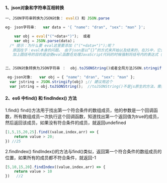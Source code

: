 #### 1、json对象和字符串互相转换

```javascript
一、JSON字符串转换为JSON对象： eval() 和 JSON.parse

eg- json字符串:   var data = '{ "name": "dran", "sex": "man" }';

    var obj = eval("("+data+")");  或者
    var obj = JSON.parse(data)；
  /* 提示：为什么要 eval这里要添加 ("("+data+")");呢？ 
　　原因在于：eval本身的问题。 由于json是以”{}”的方式来开始以及结束的，在JS中，它会被当成一个语句块来处理，所以必须强制性的将它转换成一种表达式。 
　　加上圆括号的目的是迫使eval函数在处理JavaScript代码的时候强制将括号内的表达式（expression）转化为对象，而不是作为语句（statement）来执行。举一个例子，例如对象字面量{}，如若不加外层的括号，那么eval会将大括号识别为JavaScript代码块的开始和结束标记，那么{}将会被认为是执行了一句空语句*/ 
    
```

```javascript
二、JSON对象转换为JSON字符串 ：  obj.toJSONString()或者全局方法JSON.stringify(obj)   (obj代表json对象)

 eg-json对象:   var obj = { "name": "dran", "sex": "man" };
  var jstring = JSON.stringify(obj) ;// 建议用这个
  var jstring = obj.toJSONString();  //toJSONString()不是js原生的方法，需要引入相应的库或自己定义后才能用   (不习惯用)
```

#### 2、es6 中find()  和 findIndex() 方法

1.find() find()方法用于找出第一个符合条件的数组成员，他的参数是一个回调函数，所有数组成员一次执行这个回调函数，知道找出第一个返回值为true的成员，然后返回该成员，如果没有符合条件的成员，就返回undefined 

```javascript
[1,5,15,20,25].find((value,index,arr) => {
    return value > 20;
}) //25
```

2.findIndex() findIndex()的方法与find()类似，返回第一个符合条件的数组成员的位置，如果所有的成员都不符合条件，就返回-1 

```javascript
[5,10,15,20].findIndex((value,index,arr) => {
    return value > 10
})   //2
```

